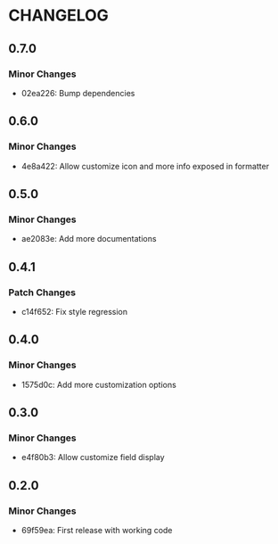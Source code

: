 # CHANGELOG

## 0.7.0

### Minor Changes

- 02ea226: Bump dependencies

## 0.6.0

### Minor Changes

- 4e8a422: Allow customize icon and more info exposed in formatter

## 0.5.0

### Minor Changes

- ae2083e: Add more documentations

## 0.4.1

### Patch Changes

- c14f652: Fix style regression

## 0.4.0

### Minor Changes

- 1575d0c: Add more customization options

## 0.3.0

### Minor Changes

- e4f80b3: Allow customize field display

## 0.2.0

### Minor Changes

- 69f59ea: First release with working code
